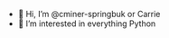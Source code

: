 - 👋 Hi, I’m @cminer-springbuk or Carrie 
- 👀 I’m interested in everything Python


<!---
cminer-springbuk/cminer-springbuk is a ✨ special ✨ repository because its `README.md` (this file) appears on your GitHub profile.
You can click the Preview link to take a look at your changes.
--->

